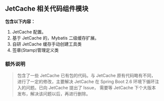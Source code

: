 ## JetCache 相关代码组件模块

**包含以下内容：**
1. JetCache 配置。
2. 基于 JetCache 的，Mybatis 二级缓存扩展。
3. 自研 JetCache 缓存手动创建工具类
4. 签章(Stamp)管理定义类

### 额外说明

> 包含了一些 JetCache 已有包的代码。与 JetCache 原有代码略有不同，进行了一定的修改，主要解决 JetCache 在 Spring Boot 2.6 环境下循环注入的问题。已向 JetCache 提出了 Issue， 需要等 JetCache 下个大版本发布，解决该问题以后，再进行删除。